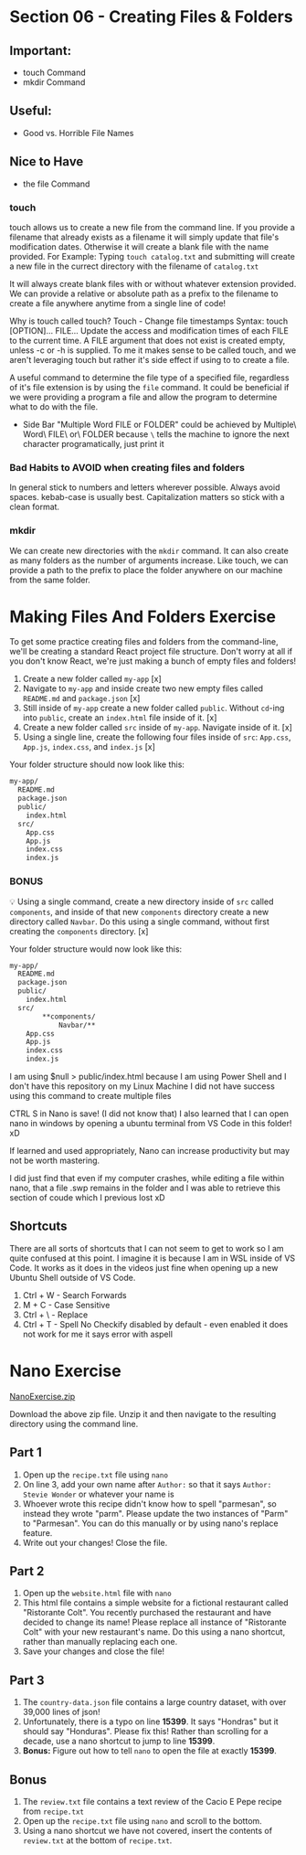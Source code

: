 # Section 06 - Creating Files & Folders

## Important:
- touch Command
- mkdir Command
## Useful: 
- Good vs. Horrible File Names
## Nice to Have
- the file Command

### touch 
touch allows us to create a new file from the command line. If you provide a filename that already exists as a filename it will simply update that file's modification dates. Otherwise it will create a blank file with the name provided. 
For Example: Typing `touch catalog.txt` and submitting will create a new file in the currect directory with the filename of `catalog.txt`

It will always create blank files with or without whatever extension provided.
We can provide a relative or absolute path as a prefix to the filename to create a file anywhere anytime from a single line of code!

Why is touch called touch?
Touch - Change file timestamps
Syntax: touch [OPTION]... FILE...
Update the access and modification times of each FILE to the current time.
A FILE argument that does not exist is created empty, unless -c or -h is supplied.
To me it makes sense to be called touch, and we aren't leveraging touch but rather it's side effect if using to to create a file.

A useful command to determine the file type of a specified file, regardless of it's file extension is by using the `file` command.
It could be beneficial if we were providing a program a file and allow the program to determine what to do with the file.

- Side Bar
    "Multiple Word FILE or FOLDER" could be achieved by Multiple\ Word\ FILE\ or\ FOLDER because `\` tells the machine to ignore the next character programatically, just print it 

### Bad Habits to AVOID when creating files and folders
In general stick to numbers and letters wherever possible. Always avoid spaces. kebab-case is usually best.
Capitalization matters so stick with a clean format.

### mkdir
We can create new directories with the `mkdir` command. It can also create as many folders as the number of arguments increase. Like touch, we can provide a path to the prefix to place the folder anywhere on our machine from the same folder.

# Making Files And Folders Exercise

To get some practice creating files and folders from the command-line, we'll be creating a standard React project file structure.  Don't worry at all if you don't know React, we're just making a bunch of empty files and folders!  

1. Create a new folder called `my-app` [x]
2. Navigate to `my-app` and inside create two new empty files called `README.md` and `package.json` [x]
3. Still inside of `my-app` create a new folder called `public`. Without `cd`-ing into `public`, create an `index.html` file inside of it. [x]
4. Create a new folder called `src` inside of `my-app`.  Navigate inside of it. [x]
5. Using a single line, create the following four files inside of `src`: `App.css`, `App.js`, `index.css`, and `index.js` [x]

Your folder structure should now look like this:

```bash
my-app/
  README.md
  package.json
  public/
    index.html
  src/
    App.css
    App.js
    index.css
    index.js
```

### BONUS
💡 Using a single command, create a new directory inside of `src` called `components`, and inside of that new `components` directory create a new directory called `Navbar`.   Do this using a single command, without first creating the `components` directory. [x]

Your folder structure would now look like this:

```bash
my-app/
  README.md
  package.json
  public/
    index.html
  src/
		**components/
			Navbar/**
    App.css
    App.js
    index.css
    index.js
```

I am using  $null > public/index.html because I am using Power Shell and I don't have this repository on my Linux Machine
I did not have success using this command to create multiple files

CTRL S in Nano is save! (I did not know that)
I also learned that I can open nano in windows by opening a ubuntu terminal from VS Code in this folder! xD

If learned and used appropriately, Nano can increase productivity but may not be worth mastering.

I did just find that even if my computer crashes, while editing a file within nano, that a file .swp remains in the folder and I was able to retrieve this section of coude which I previous lost xD

## Shortcuts

There are all sorts of shortcuts that I can not seem to get to work so I am quite confused at this point. I imagine it is because I am in WSL inside of VS Code. It works as it does in the videos just fine when opening up a new Ubuntu Shell outside of VS Code.

1. Ctrl + W - Search Forwards
2. M + C - Case Sensitive  
3. Ctrl + \ - Replace
4. Ctrl + T - Spell No Checkify disabled by default - even enabled it does not work for me it says error with aspell

# Nano Exercise

[NanoExercise.zip](https://s3-us-west-2.amazonaws.com/secure.notion-static.com/cc6ee08f-2e6f-4fe9-b8f4-98ba8d963c6b/NanoExercise.zip)

Download the above zip file.  Unzip it and then navigate to the resulting directory using the command line.

## Part 1

1. Open up the `recipe.txt` file using `nano`
2. On line 3, add your own name after `Author:` so that it says `Author: Stevie Wonder` or whatever your name is
3. Whoever wrote this recipe didn't know how to spell "parmesan", so instead they wrote "parm".  Please update the two instances of "Parm" to "Parmesan".  You can do this manually or by using nano's replace feature.
4. Write out your changes! Close the file.

## Part 2

1. Open up the `website.html` file with `nano`
2. This html file contains a simple website for a fictional restaurant called "Ristorante Colt".  You recently purchased the restaurant and have decided to change its name! Please replace all instance of "Ristorante Colt" with your new restaurant's name.  Do this using a nano shortcut, rather than manually replacing each one.
3. Save your changes and close the file!

## Part 3

1. The `country-data.json` file contains a large country dataset, with over 39,000 lines of json!
2. Unfortunately, there is a typo on line **15399**.  It says "Hondras" but it should say "Honduras".  Please fix this!  Rather than scrolling for a decade, use a nano shortcut to jump to line **15399**.
3. **Bonus:** Figure out how to tell `nano` to open the file at exactly **15399**.

## Bonus

1. The `review.txt` file contains a text review of the Cacio E Pepe recipe from `recipe.txt`
2. Open up the `recipe.txt` file using `nano` and scroll to the bottom. 
3. Using a nano shortcut we have not covered, insert the contents of `review.txt` at the bottom of `recipe.txt`.
